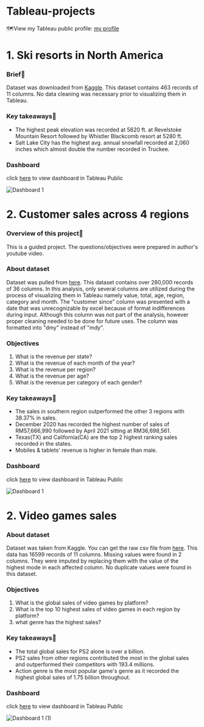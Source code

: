 # Tableau-projects
:world_map:View my Tableau public profile: [my profile](https://public.tableau.com/app/profile/muhammad.amin.bin.basiran)

# 1. Ski resorts in North America

### Brief:closed_book:

Dataset was downloaded from [Kaggle](https://www.kaggle.com/datasets/aryanjuyal/comparison-of-north-american-ski-resorts). This dataset contains 463 records of 11 columns. No data cleaning was necessary prior to visualizing them in Tableau. 

### Key takeaways:pushpin:

- The highest peak elevation was recorded at 5620 ft. at Revelstoke Mountain Resort followed by Whistler Blackcomb resort at 5280 ft.
- Salt Lake City has the highest avg. annual snowfall recorded at 2,060 inches which almost double the number recorded in Truckee.

### Dashboard
click [here](https://public.tableau.com/app/profile/muhammad.amin.bin.basiran/viz/ResortsinNorthAmerica/Dashboard1) to view dashboard in Tableau Public

![Dashboard 1](https://user-images.githubusercontent.com/111835474/209785627-a63c02b5-3fe0-4f2d-b45a-de4e7549502b.png)

# 2. Customer sales across 4 regions

### Overview of this project:closed_book:
This is a guided project. The questions/objectives were prepared in author's youtube video.

### About dataset
Dataset was pulled from [here](https://github.com/stanley-george-joseph/Customer-Analysis-Tableau). This dataset contains over 280,000 records of 36 columns. In this analysis, only several columns are utilized during the process of visualizing them in Tableau namely value, total, age, region, category and month. The "customer since" column was presented with a date that was unrecognizable by excel because of format indifferences during input. Although this column was not part of the analysis, however proper cleaning needed to be done for future uses. The column was formatted into "dmy" instead of "mdy".  

### Objectives
1. What is the revenue per state?
2. What is the revenue of each month of the year?
3. What is the revenue per region?
4. What is the revenue per age?
4. What is the revenue per category of each gender?

### Key takeaways:pushpin:

- The sales in southern region outperformed the other 3 regions with 38.37% in sales.
- December 2020 has recorded the highest number of sales of RM57,666,990 followed by April 2021 sitting at RM36,698,561.
- Texas(TX) and California(CA) are the top 2 highest ranking sales recorded in the states.
- Mobiles & tablets' revenue is higher in female than male.

### Dashboard
click [here](https://public.tableau.com/authoring/Customersalesanalysis_16722077501050/Dashboard1#1) to view dashboard in Tableau Public

![Dashboard 1](https://user-images.githubusercontent.com/111835474/209771027-e78c7fdc-1fc2-4236-b5d3-a684a818279d.png)

# 2. Video games sales

### About dataset
Dataset was taken from Kaggle. You can get the raw csv file from [here](). This data has 16599 records of 11 columns. Missing values were found in 2 columns. They were imputed by replacing them with the value of the highest mode in each affected column. No duplicate values were found in this dataset.

### Objectives
1. What is the global sales of video games by platform?
2. What is the top 10 highest sales of video games in each region by platform?
3. what genre has the highest sales?

### Key takeaways:pushpin:

- The total global sales for PS2 alone is over a billion.
- PS2 sales from other regions contributed the most in the global sales and outperformed their competitors with 193.4 millions.
- Action genre is the most popular game's genre as it recorded the highest global sales of 1.75 billion throughout.

### Dashboard
click [here](https://public.tableau.com/app/profile/muhammad.amin.bin.basiran/viz/Videogamesdashboard_16726514157620/Dashboard1?publish=yes) to view dashboard in Tableau Public

![Dashboard 1 (1)](https://user-images.githubusercontent.com/111835474/210242991-13eafb96-256f-465d-bc4a-ae4bca7620db.png)


